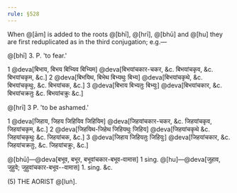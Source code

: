 ```yaml
---
rule: §528
---
```


When @[ām] is added to the roots @[bhī], @[hrī], @[bhū] and @[hu] they are first reduplicated as in the third conjugation; e.g.—

@[bhī] 3. P. 'to fear.'

1 @deva[बिभाय, बिभय बिभ्यिव बिभ्यिम]
@deva[बिभयांचकार-चकर, &c. बिभयांचकृव, &c. बिभयांचकृम, &c.]
2 @deva[बिभयिथ, बिभेथ बिभ्यथुः बिभ्य]
@deva[बिभयांचकृथे, &c. बिभयांचकृथुः, &c. बिभयांचक, &c.]
3 @deva[बिभाय बिभ्यतुः बिभ्युः]
@deva[बिभयांचकार, &c. बिभयांचक्रतुः &c. बिभयांचक्रुः &c.]

@[hrī] 3 P. 'to be ashamed.'

1 @deva[जिहाय, जिहय जिहियिव जिहियिम]
@deva[जिहयांचकार-चकर, &c. जिहयांचकृव, जिहयांचकृम, &c.]
2 @deva[जिहयिथ-जिहेथ जिहियथुः जिहिय]
@deva[जिहयांचकृथे &c. जिहयांचकृथुः &c. जिहयांचक, &c.]
3 @deva[जिहाय जिहियतुः जिहियुः]
@deva[जिहयांचकार, &c. जिहयांचक्रतुः, &c. जिहयांचक्रुः, &c.]

@[bhū]—@deva[बभूव, बभूर, बभूवांचकार-बभूव-वामास] 1 sing. @[hu]—@deva[जुहाव, जुहुवे; जुहुवांचकार-बभूव--वामास] 1. sing. &c.

(5) THE AORIST @[luṅ].